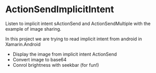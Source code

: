 # ActionSendImplicitIntent
Listen to implicit intent sActionSend and ActionSendMultiple with the example of image sharing.

In this project we are trying to read implicit intent from android in Xamarin.Android 

* Display the image from implicit intent ActionSend
* Convert image to base64
* Conrol brightness with seekbar (for fun!)

